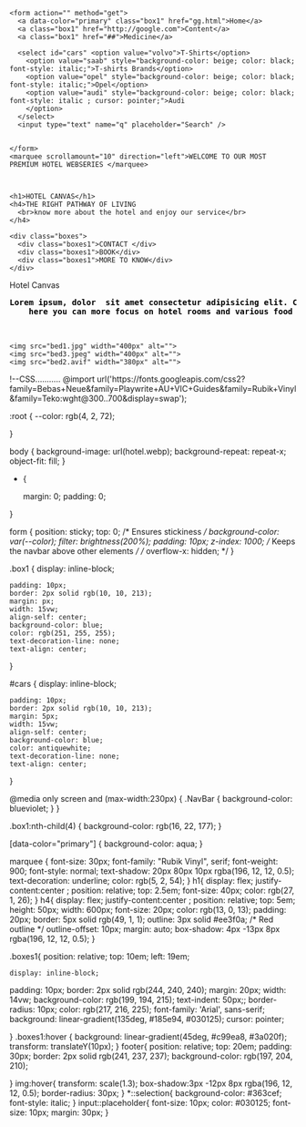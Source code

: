 <!DOCTYPE html>
<html lang="en">

<head>
  <meta charset="UTF-8">
  <meta name="s" content="width=device-width, initial-scale=1.0">
  <title>Document</title>
  <link rel="stylesheet" href="fu.css">
</head>

<body>

  <div class="NavBar">

    <form action="" method="get">
      <a data-color="primary" class="box1" href="gg.html">Home</a>
      <a class="box1" href="http://google.com">Content</a>
      <a class="box1" href="##">Medicine</a>
      
      <select id="cars" <option value="volvo">T-Shirts</option>
        <option value="saab" style="background-color: beige; color: black; font-style: italic;">T-shirts Brands</option>
        <option value="opel" style="background-color: beige; color: black; font-style: italic;">Opel</option>
        <option value="audi" style="background-color: beige; color: black; font-style: italic ; cursor: pointer;">Audi
        </option>
      </select>
      <input type="text" name="q" placeholder="Search" />


    </form>
    <marquee scrollamount="10" direction="left">WELCOME TO OUR MOST PREMIUM HOTEL WEBSERIES </marquee>



    <h1>HOTEL CANVAS</h1>
    <h4>THE RIGHT PATHWAY OF LIVING
      <br>know more about the hotel and enjoy our service</br>
    </h4>

    <div class="boxes">
      <div class="boxes1">CONTACT </div>
      <div class="boxes1">BOOK</div>
      <div class="boxes1">MORE TO KNOW</div>
    </div>



</body>

<footer>Hotel Canvas
  <pre style="color: black; font-weight: 600; ">Lorem ipsum, dolor  sit amet consectetur adipisicing elit. Consequatur voluptas dicta hic. Voluptate neque, aliquam vel cum laborum reiciendis doloribus iusto quidem quam.
    here you can more focus on hotel rooms and various food you can enjoy
        
  </pre>
  <div class="bed">
    
    <img src="bed1.jpg" width="400px" alt="">
    <img src="bed3.jpeg" width="400px" alt="">
    <img src="bed2.avif" width="380px" alt="">
  </div>
</footer>


</html>
!--CSS...........
@import url('https://fonts.googleapis.com/css2?family=Bebas+Neue&family=Playwrite+AU+VIC+Guides&family=Rubik+Vinyl&family=Teko:wght@300..700&display=swap');

:root {
    --color: rgb(4, 2, 72);

}

body {
    background-image: url(hotel.webp);
    background-repeat: repeat-x;
    object-fit: fill;
}


* {

    margin: 0;
    padding: 0;


}

form {
    position: sticky;
    top: 0;
    /* Ensures stickiness */
    background-color: var(--color);
    filter: brightness(200%);
    padding: 10px;
    z-index: 1000;
    /* Keeps the navbar above other elements */
    /* overflow-x: hidden; */
}


.box1 {
    display: inline-block;

    padding: 10px;
    border: 2px solid rgb(10, 10, 213);
    margin: px;
    width: 15vw;
    align-self: center;
    background-color: blue;
    color: rgb(251, 255, 255);
    text-decoration-line: none;
    text-align: center;

}

#cars {
    display: inline-block;

    padding: 10px;
    border: 2px solid rgb(10, 10, 213);
    margin: 5px;
    width: 15vw;
    align-self: center;
    background-color: blue;
    color: antiquewhite;
    text-decoration-line: none;
    text-align: center;

}

@media only screen and (max-width:230px) {
    .NavBar {
        background-color: blueviolet;
    }
}

.box1:nth-child(4) {
    background-color: rgb(16, 22, 177);
}




[data-color="primary"] {
    background-color: aqua;
}

marquee {
    font-size: 30px;
    font-family: "Rubik Vinyl", serif;
    font-weight: 900;
    font-style: normal;
    text-shadow: 20px 80px 10px rgba(196, 12, 12, 0.5);
    text-decoration: underline;
    color: rgb(5, 2, 54);
}
h1{
    display: flex;
    justify-content:center ;
    position: relative;
    top: 2.5em;
    font-size: 40px;
    color: rgb(27, 1, 26);
}
h4{
    display: flex;
    justify-content:center ;
    position: relative;
    top: 5em;
    height: 50px;
    width: 600px;
    font-size: 20px;
    color: rgb(13, 0, 13);
    padding: 20px;
    border: 5px solid rgb(49, 1, 1);
    outline: 3px solid #ee3f0a; /* Red outline */
    outline-offset: 10px;
    margin: auto;
    box-shadow: 4px -13px 8px rgba(196, 12, 12, 0.5); 
} 

 
  .boxes1{
    position: relative;
    top: 10em;
    left: 19em;
    
    
    display: inline-block;
   padding: 10px;
   border: 2px solid rgb(244, 240, 240);
   margin: 20px;
   width: 14vw;
   background-color: rgb(199, 194, 215);
   text-indent: 50px;;
   border-radius: 10px;
   color: rgb(217, 216, 225);
   font-family: 'Arial', sans-serif;
   background: linear-gradient(135deg, #185e94, #030125);
   cursor: pointer;
  

  }
  .boxes1:hover {
    background: linear-gradient(45deg, #c99ea8, #3a020f);
    transform: translateY(10px);
}
footer{
    position: relative;
    top: 20em;
    padding: 30px;
    border: 2px solid rgb(241, 237, 237);
    background-color: rgb(197, 204, 210);
 
}
img:hover{
    transform: scale(1.3);
    box-shadow:3px -12px 8px rgba(196, 12, 12, 0.5); 
    border-radius: 30px;
}
*::selection{
    background-color: #363cef;
    font-style: italic;
}
input::placeholder{
    font-size: 10px;
    color: #030125;
    font-size: 10px; 
    margin: 30px;
}
